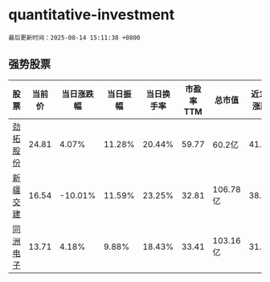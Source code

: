 # quantitative-investment

`最后更新时间：2025-08-14 15:11:38 +0800`

## 强势股票

|股票|当前价|当日涨跌幅|当日振幅|当日换手率|市盈率TTM|总市值|近10日涨跌幅|
|----|----|----|----|----|----|----|----|
|[劲拓股份](https://xueqiu.com/S/SZ300400)|24.81|4.07%|11.28%|20.44%|59.77|60.2亿|41.21%|
|[新疆交建](https://xueqiu.com/S/SZ002941)|16.54|-10.01%|11.59%|23.25%|32.81|106.78亿|38.06%|
|[同洲电子](https://xueqiu.com/S/SZ002052)|13.71|4.18%|9.88%|18.43%|33.41|103.16亿|31.83%|
